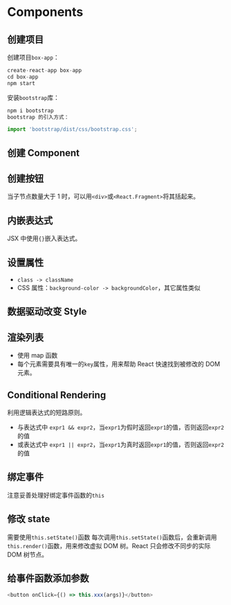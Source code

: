 # Components

## 创建项目
创建项目`box-app`：

```javascript
create-react-app box-app
cd box-app
npm start
```

安装`bootstrap`库：

```javascript
npm i bootstrap
bootstrap 的引入方式：

import 'bootstrap/dist/css/bootstrap.css';
```
## 创建 Component
## 创建按钮
当子节点数量大于 1 时，可以用`<div>`或`<React.Fragment>`将其括起来。

## 内嵌表达式
JSX 中使用`{}`嵌入表达式。

## 设置属性
- `class -> className`
- CSS 属性：`background-color -> backgroundColor`，其它属性类似

## 数据驱动改变 Style
## 渲染列表
- 使用 map 函数
- 每个元素需要具有唯一的`key`属性，用来帮助 React 快速找到被修改的 DOM 元素。
## Conditional Rendering
利用逻辑表达式的短路原则。

- 与表达式中 `expr1 && expr2`，当`expr1`为假时返回`expr1`的值，否则返回`expr2`的值
- 或表达式中 `expr1 || expr2`，当`expr1`为真时返回`expr1`的值，否则返回`expr2`的值
## 绑定事件
注意妥善处理好绑定事件函数的`this`
## 修改 state
需要使用`this.setState()`函数
每次调用`this.setState()`函数后，会重新调用`this.render()`函数，用来修改虚拟 DOM 树。React 只会修改不同步的实际 DOM 树节点。
## 给事件函数添加参数

```javascript
<button onClick={() => this.xxx(args)}</button>
```

